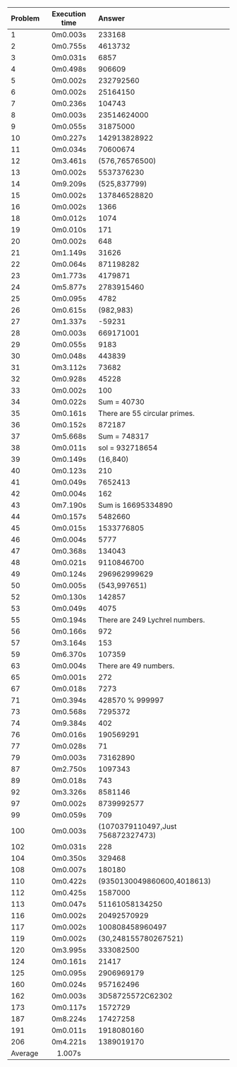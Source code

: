 Problem | Execution time | Answer
:-------|:--------------:|:------
1 | 0m0.003s | 233168
2 | 0m0.755s | 4613732
3 | 0m0.031s | 6857
4 | 0m0.498s | 906609
5 | 0m0.002s | 232792560
6 | 0m0.002s | 25164150
7 | 0m0.236s | 104743
8 | 0m0.003s | 23514624000
9 | 0m0.055s | 31875000
10 | 0m0.227s | 142913828922
11 | 0m0.034s | 70600674
12 | 0m3.461s | (576,76576500)
13 | 0m0.002s | 5537376230
14 | 0m9.209s | (525,837799)
15 | 0m0.002s | 137846528820
16 | 0m0.002s | 1366
18 | 0m0.012s | 1074
19 | 0m0.010s | 171
20 | 0m0.002s | 648
21 | 0m1.149s | 31626
22 | 0m0.064s | 871198282
23 | 0m1.773s | 4179871
24 | 0m5.877s | 2783915460
25 | 0m0.095s | 4782
26 | 0m0.615s | (982,983)
27 | 0m1.337s | -59231
28 | 0m0.003s | 669171001
29 | 0m0.055s | 9183
30 | 0m0.048s | 443839
31 | 0m3.112s | 73682
32 | 0m0.928s | 45228
33 | 0m0.002s | 100
34 | 0m0.022s | Sum = 40730
35 | 0m0.161s | There are 55 circular primes.
36 | 0m0.152s | 872187
37 | 0m5.668s | Sum = 748317
38 | 0m0.011s | sol = 932718654
39 | 0m0.149s | (16,840)
40 | 0m0.123s | 210
41 | 0m0.049s | 7652413
42 | 0m0.004s | 162
43 | 0m7.190s | Sum is 16695334890
44 | 0m0.157s | 5482660
45 | 0m0.015s | 1533776805
46 | 0m0.004s | 5777
47 | 0m0.368s | 134043
48 | 0m0.021s | 9110846700
49 | 0m0.124s | 296962999629
50 | 0m0.005s | (543,997651)
52 | 0m0.130s | 142857
53 | 0m0.049s | 4075
55 | 0m0.194s | There are 249 Lychrel numbers.
56 | 0m0.166s | 972
57 | 0m3.164s | 153
59 | 0m6.370s | 107359
63 | 0m0.004s | There are 49 numbers.
65 | 0m0.001s | 272
67 | 0m0.018s | 7273
71 | 0m0.394s | 428570 % 999997
73 | 0m0.568s | 7295372
74 | 0m9.384s | 402
76 | 0m0.016s | 190569291
77 | 0m0.028s | 71
79 | 0m0.003s | 73162890
87 | 0m2.750s | 1097343
89 | 0m0.018s | 743
92 | 0m3.326s | 8581146
97 | 0m0.002s | 8739992577
99 | 0m0.059s | 709
100 | 0m0.003s | (1070379110497,Just 756872327473)
102 | 0m0.031s | 228
104 | 0m0.350s | 329468
108 | 0m0.007s | 180180
110 | 0m0.422s | (9350130049860600,4018613)
112 | 0m0.425s | 1587000
113 | 0m0.047s | 51161058134250
116 | 0m0.002s | 20492570929
117 | 0m0.002s | 100808458960497
119 | 0m0.002s | (30,248155780267521)
120 | 0m3.995s | 333082500
124 | 0m0.161s | 21417
125 | 0m0.095s | 2906969179
160 | 0m0.024s | 957162496
162 | 0m0.003s | 3D58725572C62302
173 | 0m0.117s | 1572729
187 | 0m8.224s | 17427258
191 | 0m0.011s | 1918080160
206 | 0m4.221s | 1389019170
Average | 1.007s
